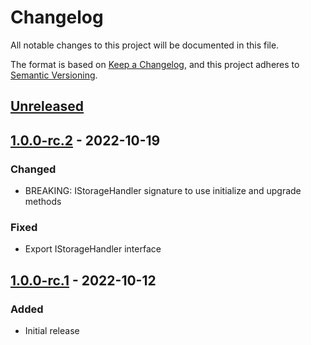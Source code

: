 # Changelog
All notable changes to this project will be documented in this file.

The format is based on [Keep a Changelog](https://keepachangelog.com/en/1.0.0/),
and this project adheres to [Semantic Versioning](https://semver.org/spec/v2.0.0.html).

## [Unreleased]

## [1.0.0-rc.2] - 2022-10-19
### Changed
- BREAKING: IStorageHandler signature to use initialize and upgrade methods

### Fixed
- Export IStorageHandler interface

## [1.0.0-rc.1] - 2022-10-12
### Added
- Initial release

[Unreleased]: https://github.com/piotr-cz/swr-idb-cache/compare/v1.0.0-rc.2...HEAD
[1.0.0-rc.2]: https://github.com/piotr-cz/swr-idb-cache/compare/v1.0.0-rc.1...v1.0.0-rc.2
[1.0.0-rc.1]: https://github.com/piotr-cz/swr-idb-cache/releases/tag/v1.0.0-rc.1
